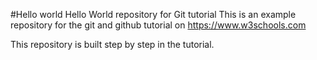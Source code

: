 #Hello world
Hello World repository for Git tutorial
This is an example repository for the git and github tutorial on https://www.w3schools.com


This repository is built step by step in the tutorial.

